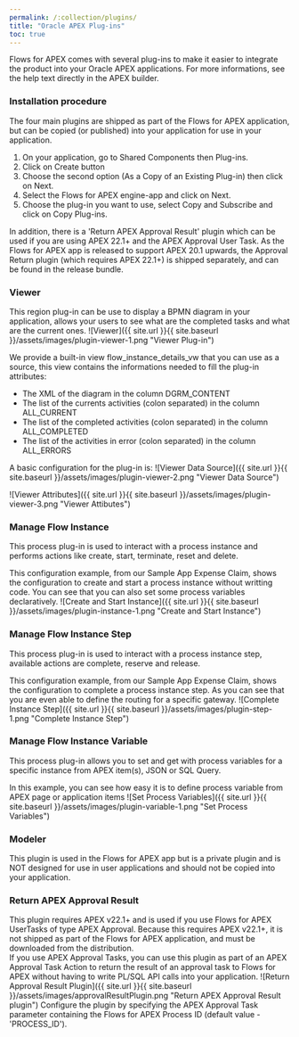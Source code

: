 ```yaml
---
permalink: /:collection/plugins/
title: "Oracle APEX Plug-ins"
toc: true
---
```

Flows for APEX comes with several plug-ins to make it easier to integrate the product into your Oracle APEX applications.
For more informations, see the help text directly in the APEX builder.

### Installation procedure
The four main plugins are shipped as part of the Flows for APEX application, but can be copied (or published) into your application for use in your application.
1. On your application, go to Shared Components then Plug-ins.
2. Click on Create button
3. Choose the second option (As a Copy of an Existing Plug-in) then click on Next.
4. Select the Flows for APEX engine-app and click on Next.
5. Choose the plug-in you want to use, select Copy and Subscribe and click on Copy Plug-ins.

In addition, there is a 'Return APEX Approval Result' plugin which can be used if you are using APEX 22.1+ and the APEX Approval User Task.   As the Flows  for APEX app is released to support APEX 20.1 upwards, the Approval Return plugin (which requires APEX 22.1+) is shipped separately, and can be found in the release bundle.

### Viewer
This region plug-in can be use to display a BPMN diagram in your application, allows your users to see what are the completed tasks and what are the current ones. 
![Viewer]({{ site.url }}{{ site.baseurl }}/assets/images/plugin-viewer-1.png "Viewer Plug-in")

We provide a built-in view flow_instance_details_vw that you can use as a source, this view contains the informations needed to fill the plug-in attributes:
- The XML of the diagram in the column DGRM_CONTENT
- The list of the currents activities (colon separated) in the column ALL_CURRENT
- The list of the completed activities (colon separated) in the column ALL_COMPLETED
- The list of the activities in error (colon separated) in the column ALL_ERRORS

A basic configuration for the plug-in is: 
![Viewer Data Source]({{ site.url }}{{ site.baseurl }}/assets/images/plugin-viewer-2.png "Viewer Data Source")

![Viewer Attributes]({{ site.url }}{{ site.baseurl }}/assets/images/plugin-viewer-3.png "Viewer Attibutes")

### Manage Flow Instance
This process plug-in is used to interact with a process instance and performs actions like create, start, terminate, reset and delete.

This configuration example, from our Sample App Expense Claim, shows the configuration to create and start a process instance without writting code. You can see that you can also set some process variables declaratively.
![Create and Start Instance]({{ site.url }}{{ site.baseurl }}/assets/images/plugin-instance-1.png "Create and Start Instance")
### Manage Flow Instance Step
This process plug-in is used to interact with a process instance step, available actions are complete, reserve and release.

This configuration example, from our Sample App Expense Claim, shows the configuration to complete a process instance step. As you can see that you are even able to define the routing for a specific gateway.
![Complete Instance Step]({{ site.url }}{{ site.baseurl }}/assets/images/plugin-step-1.png "Complete Instance Step")
### Manage Flow Instance Variable
This process plug-in allows you to set and get with process variables for a specific instance from APEX item(s), JSON or SQL Query.

In this example, you can see how easy it is to define process variable from APEX page or application items
![Set Process Variables]({{ site.url }}{{ site.baseurl }}/assets/images/plugin-variable-1.png "Set Process Variables")

### Modeler
This plugin is used in the Flows for APEX app but is a private plugin and is NOT designed for use in user applications and should not be copied into your application.

### Return APEX Approval Result
This plugin requires APEX v22.1+ and is used if you use Flows for APEX UserTasks of type APEX Approval.  Because this requires APEX v22.1+, it is not shipped as part of the Flows for APEX application, and must be downloaded from the distribution.  
If you use APEX Approval Tasks, you can use this plugin as part of an APEX Approval Task Action to return the result of an approval task to Flows for APEX without having to write PL/SQL API calls into your application.
![Return Approval Result Plugin]({{ site.url }}{{ site.baseurl }}/assets/images/approvalResultPlugin.png "Return APEX Approval Result plugin")
Configure the plugin by specifying the APEX Approval Task parameter containing the Flows for APEX Process ID (default value - 'PROCESS_ID').
